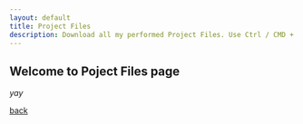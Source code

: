 ```yaml
---
layout: default
title: Project Files
description: Download all my performed Project Files. Use Ctrl / CMD + F to search on the page!
---
```


## Welcome to Poject Files page

_yay_

[back](./)
